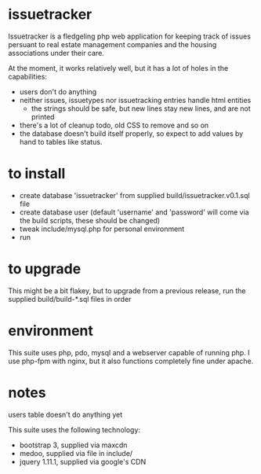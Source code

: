 issuetracker
============

Issuetracker is a fledgeling php web application for keeping track of issues persuant to real estate management companies and the housing associations under their care.

At the moment, it works relatively well, but it has a lot of holes in the capabilities:
   * users don't do anything
   * neither issues, issuetypes nor issuetracking entries handle html entities
      * the strings should be safe, but new lines stay new lines, and are not printed
   * there's a lot of cleanup todo, old CSS to remove and so on
   * the database doesn't build itself properly, so expect to add values by hand to tables like status.

to install
==========

   * create database 'issuetracker' from supplied build/issuetracker.v0.1.sql file
   * create database user (default 'username' and 'password' will come via the build scripts, these should be changed)
   * tweak include/mysql.php for personal environment
   * run

to upgrade
==========

This might be a bit flakey, but to upgrade from a previous release, run the supplied build/build-*.sql files in order

environment
===========

This suite uses php, pdo, mysql and a webserver capable of running php. I use php-fpm with nginx, but it also functions completely fine under apache.

notes
=====

users table doesn't do anything yet

This suite uses the following technology:
   * bootstrap 3, supplied via maxcdn
   * medoo, supplied via file in include/
   * jquery 1.11.1, supplied via google's CDN
